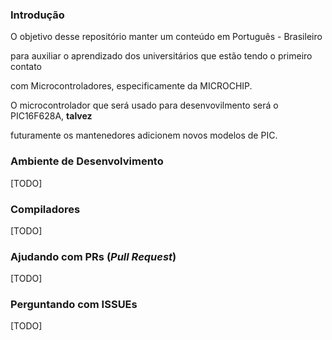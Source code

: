 ### Introdução

O objetivo desse repositório  manter um conteúdo em Português - Brasileiro
 
para auxiliar o aprendizado dos universitários que estão tendo o primeiro contato

com Microcontroladores, especificamente da MICROCHIP. 

O microcontrolador que será usado para desenvovilmento será o PIC16F628A, **talvez**

futuramente os mantenedores adicionem novos modelos de PIC.

### Ambiente de Desenvolvimento
[TODO]

### Compiladores
[TODO]

### Ajudando com PRs (_Pull Request_)
[TODO]

### Perguntando com ISSUEs
[TODO]
